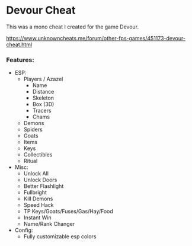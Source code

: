 # Devour Cheat
This was a mono cheat I created for the game Devour.

https://www.unknowncheats.me/forum/other-fps-games/451173-devour-cheat.html

### Features:
- ESP:
  - Players / Azazel
    - Name
    - Distance
    - Skeleton
    - Box (3D)
    - Tracers
    - Chams
  - Demons
  - Spiders
  - Goats
  - Items
  - Keys
  - Collectibles
  - Ritual
- Misc:
  - Unlock All
  - Unlock Doors
  - Better Flashlight
  - Fullbright
  - Kill Demons
  - Speed Hack
  - TP Keys/Goats/Fuses/Gas/Hay/Food
  - Instant Win
  - Name/Rank Changer
- Config:
  - Fully customizable esp colors
